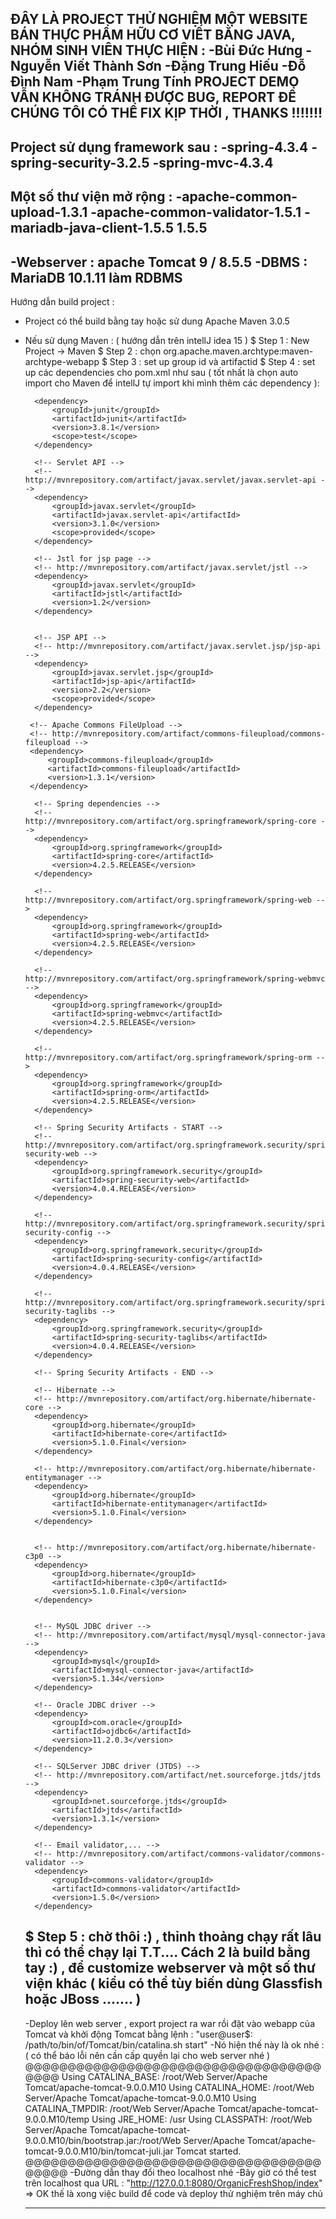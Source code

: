 ĐÂY LÀ PROJECT THỬ NGHIỆM MỘT WEBSITE BÁN THỰC PHẨM HỮU CƠ VIẾT BẰNG JAVA, NHÓM SINH VIÊN THỰC HIỆN  :
 -Bùi Đức Hưng
 -Nguyễn Viết Thành Sơn 
 -Đặng Trung Hiếu
 -Đỗ Đình Nam
 -Phạm Trung Tính
PROJECT DEMO VẪN KHÔNG TRÁNH ĐƯỢC BUG, REPORT ĐỂ CHÚNG TÔI CÓ THỂ FIX KỊP THỜI , THANKS !!!!!!!
-----------------------------------------------------------------------------------------------------------------------------
Project sử dụng framework sau : 
-spring-4.3.4
-spring-security-3.2.5
-spring-mvc-4.3.4
-----------------------------------------------------------------------------------------------------------------------------
Một số thư viện mở rộng :
-apache-common-upload-1.3.1
-apache-common-validator-1.5.1
-mariadb-java-client-1.5.5 1.5.5 
-----------------------------------------------------------------------------------------------------------------------------
-Webserver : apache Tomcat 9 / 8.5.5 
-DBMS : MariaDB 10.1.11 làm RDBMS
-----------------------------------------------------------------------------------------------------------------------------
Hướng dẫn build project : 
- Project có thể build bằng tay hoặc sử dung Apache Maven 3.0.5 
- Nếu sử dụng Maven : ( hướng dẫn trên intellJ idea 15 )
$ Step 1 : New Project -> Maven 
$ Step 2 : chọn org.apache.maven.archtype:maven-archtype-webapp
$ Step 3 : set up group id và artifactid
$ Step 4 : set up các dependencies cho pom.xml như sau
( tốt nhất là chọn auto import cho Maven để intellJ tự import khi mình thêm các dependency ):

    <dependencies>
 
        <dependency>
            <groupId>junit</groupId>
            <artifactId>junit</artifactId>
            <version>3.8.1</version>
            <scope>test</scope>
        </dependency>
 
        <!-- Servlet API -->
        <!-- http://mvnrepository.com/artifact/javax.servlet/javax.servlet-api -->
        <dependency>
            <groupId>javax.servlet</groupId>
            <artifactId>javax.servlet-api</artifactId>
            <version>3.1.0</version>
            <scope>provided</scope>
        </dependency>
 
        <!-- Jstl for jsp page -->
        <!-- http://mvnrepository.com/artifact/javax.servlet/jstl -->
        <dependency>
            <groupId>javax.servlet</groupId>
            <artifactId>jstl</artifactId>
            <version>1.2</version>
        </dependency>

 
        <!-- JSP API -->
        <!-- http://mvnrepository.com/artifact/javax.servlet.jsp/jsp-api -->
        <dependency>
            <groupId>javax.servlet.jsp</groupId>
            <artifactId>jsp-api</artifactId>
            <version>2.2</version>
            <scope>provided</scope>
        </dependency>
         
       <!-- Apache Commons FileUpload -->
       <!-- http://mvnrepository.com/artifact/commons-fileupload/commons-fileupload -->
       <dependency>
           <groupId>commons-fileupload</groupId>
           <artifactId>commons-fileupload</artifactId>
           <version>1.3.1</version>
       </dependency>        
 
        <!-- Spring dependencies -->
        <!-- http://mvnrepository.com/artifact/org.springframework/spring-core -->
        <dependency>
            <groupId>org.springframework</groupId>
            <artifactId>spring-core</artifactId>
            <version>4.2.5.RELEASE</version>
        </dependency>
 
        <!-- http://mvnrepository.com/artifact/org.springframework/spring-web -->
        <dependency>
            <groupId>org.springframework</groupId>
            <artifactId>spring-web</artifactId>
            <version>4.2.5.RELEASE</version>
        </dependency>
 
        <!-- http://mvnrepository.com/artifact/org.springframework/spring-webmvc -->
        <dependency>
            <groupId>org.springframework</groupId>
            <artifactId>spring-webmvc</artifactId>
            <version>4.2.5.RELEASE</version>
        </dependency>
 
        <!-- http://mvnrepository.com/artifact/org.springframework/spring-orm -->
        <dependency>
            <groupId>org.springframework</groupId>
            <artifactId>spring-orm</artifactId>
            <version>4.2.5.RELEASE</version>
        </dependency>
 
        <!-- Spring Security Artifacts - START -->
        <!-- http://mvnrepository.com/artifact/org.springframework.security/spring-security-web -->
        <dependency>
            <groupId>org.springframework.security</groupId>
            <artifactId>spring-security-web</artifactId>
            <version>4.0.4.RELEASE</version>
        </dependency>
 
        <!-- http://mvnrepository.com/artifact/org.springframework.security/spring-security-config -->
        <dependency>
            <groupId>org.springframework.security</groupId>
            <artifactId>spring-security-config</artifactId>
            <version>4.0.4.RELEASE</version>
        </dependency>
 
        <!-- http://mvnrepository.com/artifact/org.springframework.security/spring-security-taglibs -->
        <dependency>
            <groupId>org.springframework.security</groupId>
            <artifactId>spring-security-taglibs</artifactId>
            <version>4.0.4.RELEASE</version>
        </dependency>
         
        <!-- Spring Security Artifacts - END -->
 
        <!-- Hibernate -->
        <!-- http://mvnrepository.com/artifact/org.hibernate/hibernate-core -->
        <dependency>
            <groupId>org.hibernate</groupId>
            <artifactId>hibernate-core</artifactId>
            <version>5.1.0.Final</version>
        </dependency>
 
        <!-- http://mvnrepository.com/artifact/org.hibernate/hibernate-entitymanager -->
        <dependency>
            <groupId>org.hibernate</groupId>
            <artifactId>hibernate-entitymanager</artifactId>
            <version>5.1.0.Final</version>
        </dependency>
 
 
        <!-- http://mvnrepository.com/artifact/org.hibernate/hibernate-c3p0 -->
        <dependency>
            <groupId>org.hibernate</groupId>
            <artifactId>hibernate-c3p0</artifactId>
            <version>5.1.0.Final</version>
        </dependency>
 
 
        <!-- MySQL JDBC driver -->
        <!-- http://mvnrepository.com/artifact/mysql/mysql-connector-java -->
        <dependency>
            <groupId>mysql</groupId>
            <artifactId>mysql-connector-java</artifactId>
            <version>5.1.34</version>
        </dependency>
 
        <!-- Oracle JDBC driver -->
        <dependency>
            <groupId>com.oracle</groupId>
            <artifactId>ojdbc6</artifactId>
            <version>11.2.0.3</version>
        </dependency>
 
        <!-- SQLServer JDBC driver (JTDS) -->
        <!-- http://mvnrepository.com/artifact/net.sourceforge.jtds/jtds -->
        <dependency>
            <groupId>net.sourceforge.jtds</groupId>
            <artifactId>jtds</artifactId>
            <version>1.3.1</version>
        </dependency>
 
        <!-- Email validator,... -->
        <!-- http://mvnrepository.com/artifact/commons-validator/commons-validator -->
        <dependency>
            <groupId>commons-validator</groupId>
            <artifactId>commons-validator</artifactId>
            <version>1.5.0</version>
        </dependency>
 
    </dependencies>
    
  $ Step 5 : chờ thôi :) , thỉnh thoảng chạy rất lâu thì có thể chạy lại T.T....
  Cách 2 là build bằng tay :) , để customize webserver và một số thư viện khác ( kiểu có thể tùy biến dùng Glassfish hoặc JBoss ....... )
    -----------------------------------------------------------------------------------------------------------------------------------------------------------
    -Deploy lên web server , export project ra war rồi đặt vào webapp của Tomcat và khởi động Tomcat  bằng lệnh : "user@user$: /path/to/bin/of/Tomcat/bin/catalina.sh start"
    -Nó hiện thế này là ok nhé : ( có thể báo lỗi nên cần cấp quyền lại cho web server nhé )
    @@@@@@@@@@@@@@@@@@@@@@@@@@@@@@@@@@@@@@@
    Using CATALINA_BASE:   /root/Web Server/Apache Tomcat/apache-tomcat-9.0.0.M10
    Using CATALINA_HOME:   /root/Web Server/Apache Tomcat/apache-tomcat-9.0.0.M10
    Using CATALINA_TMPDIR: /root/Web Server/Apache Tomcat/apache-tomcat-9.0.0.M10/temp
    Using JRE_HOME:        /usr
    Using CLASSPATH:       /root/Web Server/Apache Tomcat/apache-tomcat-9.0.0.M10/bin/bootstrap.jar:/root/Web Server/Apache Tomcat/apache-tomcat-9.0.0.M10/bin/tomcat-juli.jar
    Tomcat started.
    @@@@@@@@@@@@@@@@@@@@@@@@@@@@@@@@@@@@@@@@
    -Đường dẫn thay đổi theo localhost nhé
    -Bây giờ có thể test trên localhost qua URL : "http://127.0.0.1:8080/OrganicFreshShop/index" => OK thế là xong việc build để code và deploy thử nghiệm trên máy chủ
    
    ---------------------------------------------------------------------------------------------------------------------------------------------------------------
    
